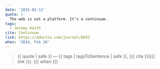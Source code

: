 ```yaml
---
date: '2015-02-11'
quote: |-
  The web is not a platform. It’s a continuum.
tags:
  - Jeremy Keith
cite: Continuum
link: https://adactio.com/journal/6692
when: '2014, Feb 26'
---
```


> {{ quote | safe }}
> — {{ tags | tagsToSentence | safe }}, [{{ cite }}]({{ link }}). ({{ when }})
